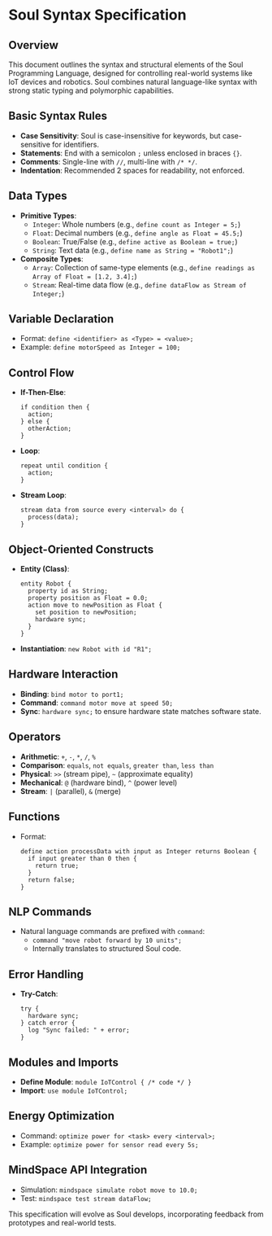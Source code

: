 # Soul Syntax Specification

## Overview
This document outlines the syntax and structural elements of the Soul Programming Language, designed for controlling real-world systems like IoT devices and robotics. Soul combines natural language-like syntax with strong static typing and polymorphic capabilities.

## Basic Syntax Rules
- **Case Sensitivity**: Soul is case-insensitive for keywords, but case-sensitive for identifiers.
- **Statements**: End with a semicolon `;` unless enclosed in braces `{}`.
- **Comments**: Single-line with `//`, multi-line with `/* */`.
- **Indentation**: Recommended 2 spaces for readability, not enforced.

## Data Types
- **Primitive Types**:
  - `Integer`: Whole numbers (e.g., `define count as Integer = 5;`)
  - `Float`: Decimal numbers (e.g., `define angle as Float = 45.5;`)
  - `Boolean`: True/False (e.g., `define active as Boolean = true;`)
  - `String`: Text data (e.g., `define name as String = "Robot1";`)
- **Composite Types**:
  - `Array`: Collection of same-type elements (e.g., `define readings as Array of Float = [1.2, 3.4];`)
  - `Stream`: Real-time data flow (e.g., `define dataFlow as Stream of Integer;`)

## Variable Declaration
- Format: `define <identifier> as <Type> = <value>;`
- Example: `define motorSpeed as Integer = 100;`

## Control Flow
- **If-Then-Else**:
  ```
  if condition then {
    action;
  } else {
    otherAction;
  }
  ```
- **Loop**:
  ```
  repeat until condition {
    action;
  }
  ```
- **Stream Loop**:
  ```
  stream data from source every <interval> do {
    process(data);
  }
  ```

## Object-Oriented Constructs
- **Entity (Class)**:
  ```
  entity Robot {
    property id as String;
    property position as Float = 0.0;
    action move to newPosition as Float {
      set position to newPosition;
      hardware sync;
    }
  }
  ```
- **Instantiation**: `new Robot with id "R1";`

## Hardware Interaction
- **Binding**: `bind motor to port1;`
- **Command**: `command motor move at speed 50;`
- **Sync**: `hardware sync;` to ensure hardware state matches software state.

## Operators
- **Arithmetic**: `+`, `-`, `*`, `/`, `%`
- **Comparison**: `equals`, `not equals`, `greater than`, `less than`
- **Physical**: `>>` (stream pipe), `~` (approximate equality)
- **Mechanical**: `@` (hardware bind), `^` (power level)
- **Stream**: `|` (parallel), `&` (merge)

## Functions
- Format:
  ```
  define action processData with input as Integer returns Boolean {
    if input greater than 0 then {
      return true;
    }
    return false;
  }
  ```

## NLP Commands
- Natural language commands are prefixed with `command`:
  - `command "move robot forward by 10 units";`
  - Internally translates to structured Soul code.

## Error Handling
- **Try-Catch**:
  ```
  try {
    hardware sync;
  } catch error {
    log "Sync failed: " + error;
  }
  ```

## Modules and Imports
- **Define Module**: `module IoTControl { /* code */ }`
- **Import**: `use module IoTControl;`

## Energy Optimization
- Command: `optimize power for <task> every <interval>;`
- Example: `optimize power for sensor read every 5s;`

## MindSpace API Integration
- Simulation: `mindspace simulate robot move to 10.0;`
- Test: `mindspace test stream dataFlow;`

This specification will evolve as Soul develops, incorporating feedback from prototypes and real-world tests.
